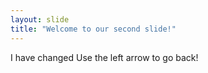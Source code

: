```yaml
---
layout: slide
title: "Welcome to our second slide!"
---
```

I have changed
Use the left arrow to go back!
